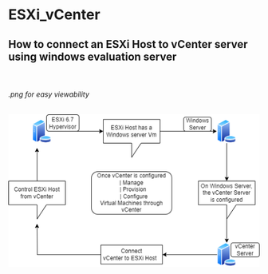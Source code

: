 # ESXi_vCenter

<h2> How to connect an ESXi Host to vCenter server using windows evaluation server  </h2>
<br>
<h6> .png for easy viewability </h6>


![Alt text](https://github.com/FazeNCode/ESXi_vCenter/blob/main/ESXi_vCenter_drawio.png)


